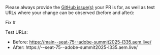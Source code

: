 Please always provide the [GitHub issue(s)](../issues) your PR is for, as well as test URLs where your change can be observed (before and after):

Fix #<gh-issue-id>

Test URLs:
- Before: https://main--seat-75--adobe-summit2025-l335.aem.live/
- After: https://<branch>--seat-75--adobe-summit2025-l335.aem.live/
